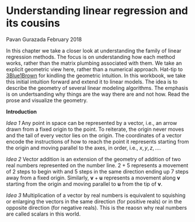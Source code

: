 Understanding linear regression and its cousins
================
Pavan Gurazada
February 2018

In this chapter we take a closer look at understanding the family of linear regression methods. The focus is on understanding how each method works, rather than the matrix plumbing associated with them. We take an explicit geometric view here, rather than a numerical approach. Hat-tip to [3Blue1Brown](https://www.youtube.com/channel/UCYO_jab_esuFRV4b17AJtAw) for kindling the geometric intuition. In this workbook, we take this initial intuition forward and extend it to linear models. The idea is to describe the geometry of several linear modeling algorithms. The emphasis is on undertsanding why things are the way there are and not how. Read the prose and visualize the geometry.

**Introduction**

*Idea 1* Any point in space can be represented by a vector, i.e., an arrow drawn from a fixed origin to the point. To reiterate, the origin never moves and the tail of every vector lies on the origin. The coordinates of a vector encode the instructions of how to reach the point it represents starting from the origin and moving parallel to the axes, in order, i.e., *x*, *y*, *z*, ….

*Idea 2* Vector addition is an extension of the geometry of addition of two real numbers represented on the number line. 2 + 5 represents a movement of 2 steps to begin with and 5 steps in the same direction ending up 7 steps away from a fixed origin. Similarly, **v** + **u** represents a movement along **v** starting from the origin and moving parallel to **u** from the tip of **v**.

*Idea 3* Multiplication of a vector by real numbers is equivalent to squishing or enlarging the vectors in the same direction (for positive reals) or in the opposite direction (for negative reals). This is the reaosn why real numbers are called scalars in this world.

